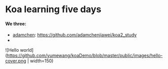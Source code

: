 # Koa learning five days

#### We three:
- [adamchen](https://github.com/adamchenjiawei): https://github.com/adamchenjiawei/koa2_study
- 


![Hello world](https://github.com/yumewang/koaDemo/blob/master/public/images/hello-cover.png | width=150)